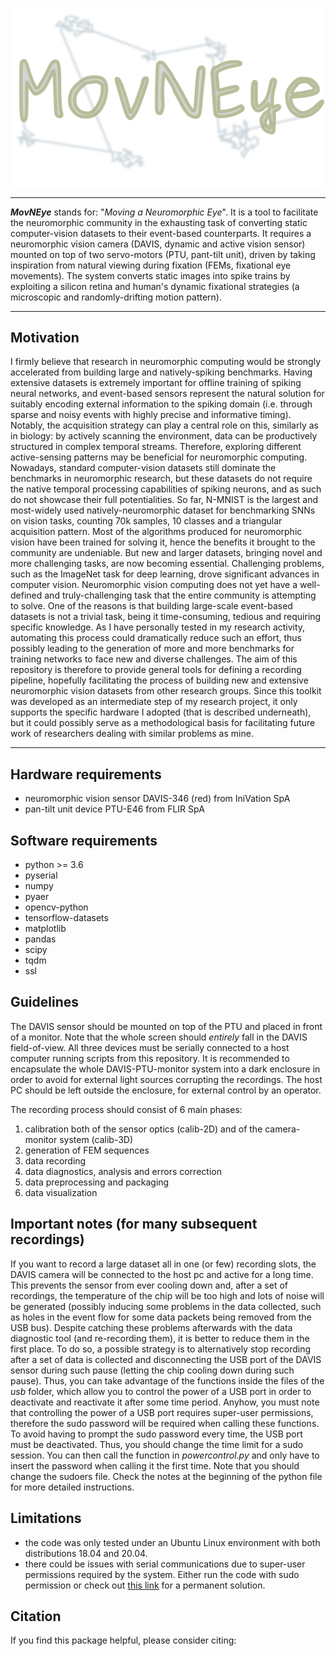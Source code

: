 <p align="center">
  <img src="./docs/cover_img.png" alt="logo" width="500"/>
</p>

---

**_MovNEye_**  stands for: "_Moving a Neuromorphic Eye_".
It is a tool to facilitate the neuromorphic community in the exhausting task of converting static computer-vision
datasets to their event-based counterparts. It requires a neuromorphic vision camera (DAVIS, dynamic and active vision 
sensor) mounted on top of two servo-motors (PTU, pant-tilt unit), driven by taking inspiration from natural viewing
during fixation (FEMs, fixational eye movements). The system converts static images into spike trains by exploiting a 
silicon retina and human's dynamic fixational strategies (a microscopic and randomly-drifting motion pattern).

---
## Motivation

I firmly believe that research in neuromorphic computing would be strongly accelerated from building 
large and natively-spiking benchmarks. Having extensive datasets is extremely important for offline 
training of spiking neural networks, and event-based sensors represent the natural solution for 
suitably encoding external information to the spiking domain (i.e. through sparse and noisy events 
with highly precise and informative timing). Notably, the acquisition strategy can play a central role 
on this, similarly as in biology: by actively scanning the environment, data can be productively 
structured in complex temporal streams. Therefore, exploring different active-sensing patterns may be 
beneficial for neuromorphic computing. Nowadays, standard computer-vision datasets still dominate 
the benchmarks in neuromorphic research, but these datasets do not require the native temporal 
processing capabilities of spiking neurons, and as such do not showcase their full potentialities. 
So far, N-MNIST is the largest and most-widely used natively-neuromorphic dataset for benchmarking 
SNNs on vision tasks, counting 70k samples, 10 classes and a triangular acquisition pattern. 
Most of the algorithms produced for neuromorphic vision have been trained for solving it, 
hence the benefits it brought to the community are undeniable. But new and larger datasets, 
bringing novel and more challenging tasks, are now becoming essential. Challenging problems, 
such as the ImageNet task for deep learning, drove significant advances in computer vision. 
Neuromorphic vision computing does not yet have a well-defined and truly-challenging task that the 
entire community is attempting to solve. One of the reasons is that building large-scale event-based 
datasets is not a trivial task, being it time-consuming, tedious and requiring specific knowledge. 
As I have personally tested in my research activity, automating this process could dramatically reduce 
such an effort, thus possibly leading to the generation of more and more benchmarks for training 
networks to face new and diverse challenges. The aim of this repository is therefore to provide general 
tools for defining a recording pipeline, hopefully facilitating the process of building new and 
extensive neuromorphic vision datasets from other research groups. Since this toolkit was developed 
as an intermediate step of my research project, it only supports the specific hardware I adopted 
(that is described underneath), but it could possibly serve as a methodological basis for facilitating 
future work of researchers dealing with similar problems as mine.

---

## Hardware requirements
- neuromorphic vision sensor DAVIS-346 (red) from IniVation SpA
- pan-tilt unit device PTU-E46 from FLIR SpA

## Software requirements
- python >= 3.6
- pyserial
- numpy
- pyaer
- opencv-python
- tensorflow-datasets
- matplotlib
- pandas
- scipy
- tqdm
- ssl

## Guidelines
The DAVIS sensor should be mounted on top of the PTU and placed in front of a monitor. Note that the whole screen
should _entirely_ fall in the DAVIS field-of-view. All three devices must be serially connected to a host computer
running scripts from this repository. It is recommended to encapsulate the whole DAVIS-PTU-monitor system into a
dark enclosure in order to avoid for external light sources corrupting the recordings. The host PC should be left
outside the enclosure, for external control by an operator.

The recording process should consist of 6 main phases:
1) calibration both of the sensor optics (calib-2D) and of the camera-monitor system (calib-3D)
2) generation of FEM sequences
3) data recording
4) data diagnostics, analysis and errors correction
5) data preprocessing and packaging
6) data visualization

## Important notes (for many subsequent recordings)
If you want to record a large dataset all in one (or few) recording slots, the DAVIS camera will be connected to the
host pc and active for a long time. This prevents the sensor from ever cooling down and, after a set of recordings, the
temperature of the chip will be too high and lots of noise will be generated (possibly inducing some problems in the
data collected, such as holes in the event flow for some data packets being removed from the USB bus). Despite catching
these problems afterwards with the data diagnostic tool (and re-recording them), it is better to reduce them in the
first place. To do so, a possible strategy is to alternatively stop recording after a set of data is collected and
disconnecting the USB port of the DAVIS sensor during such pause (letting the chip cooling down during such pause).
Thus, you can take advantage of the functions inside the files of the _usb_ folder, which allow you to control the power
of a USB port in order to deactivate and reactivate it after some time period. Anyhow, you must note that controlling
the power of a USB port requires super-user permissions, therefore the sudo password will be required when calling these
functions. To avoid having to prompt the sudo password every time, the USB port must be deactivated. Thus, you should
change the time limit for a sudo session. You can then call the function in _powercontrol.py_ and only have to insert
the password when calling it the first time. Note that you should change the sudoers file. Check the notes at the
beginning of the python file for more detailed instructions.

## Limitations
- the code was only tested under an Ubuntu Linux environment with both distributions 18.04 and 20.04.
- there could be issues with serial communications due to super-user permissions required by the system. Either run the code with
sudo permission or check out [this link](https://www.xmodulo.com/change-usb-device-permission-linux.html) for a permanent solution.

## Citation
If you find this package helpful, please consider citing:

```BibTex
```
